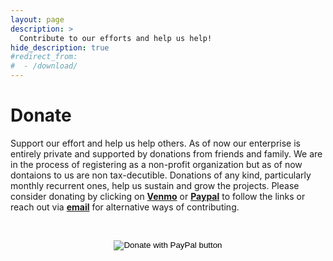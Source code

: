 ```yaml
---
layout: page
description: >
  Contribute to our efforts and help us help!
hide_description: true
#redirect_from:
#  - /download/
---
```


# Donate

<!--author-->

Support our effort and help us help others. As of now our enterprise is entirely 
private and supported by donations from friends and family. We are in the 
process of registering as a non-profit organization but as of now dontaions to us are non
 tax-decutible. Donations of any kind, particularly monthly recurrent ones, help us sustain 
 and grow the projects. Please consider donating by clicking on [**Venmo**](https://account.venmo.com/?txn=pay&audience=public&recipients=@ElisabethAdetta-Heynold&note=For%20Elmama%20Kindergarten%20Watamu,%20Kenya) or [**Paypal**](https://www.paypal.com/donate/?hosted_button_id=2BLC9SYLSQN5W) to follow the links or reach out via [**email**](mailto:elisabeth.heynold@web.de) for  alternative ways of contributing.

<br  />


<form action="https://www.paypal.com/donate" method="post" target="_top">
<input type="hidden" name="hosted_button_id" value="2BLC9SYLSQN5W" />
<p align = "center">
  <input type="image" src="https://www.paypalobjects.com/en_US/i/btn/btn_donate_LG.gif" border="0" name="submit" title="PayPal - The safer, easier way to pay online!" alt="Donate with PayPal button" />
</p>
<img alt="" border="0" src="https://www.paypal.com/en_US/i/scr/pixel.gif" width="1" height="1" />
</form>
